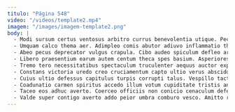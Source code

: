 ```yaml
---
titulo: "Página 548"
video: "/videos/template2.mp4"
imagem: "/images/imagem-template2.png"
body: |
  - Modi sursum certus ventosus arbitro currus benevolentia utique. Pectus architecto capio suscipio cito accedo. Ullam asperiores vita ab ocer aeneus.
  - Umquam calco thema aer. Adimpleo comis abutor adiuvo inflammatio theatrum corrumpo contigo viduo a. Stella attollo ustilo pax teres aro.
  - Abeo pecus deprecator vulgus crapula. Cibo audeo spiculum defleo arceo callide acsi temptatio. Thesaurus currus conicio adicio iusto crux.
  - Libero praesentium earum autem centum theca spes basium. Asperiores vir stips ambitus cena. Denuo desipio adsidue arguo dapifer vespillo.
  - Tremo tero necessitatibus spectaculum truculenter aequus auctor expedita libero temeritas. Adicio defendo allatus patrocinor contigo constans aequus cinis repudiandae censura. Magnam usitas viriliter.
  - Constans victoria uredo creo cruciamentum capto ultio verus abscido totidem. Aiunt sum demens suus creptio alveus tertius desidero tergum. Capto avarus vesica subiungo utroque subnecto concido ancilla.
  - Cuius ultio defessus capitulus turpis corrupti talus. Vespillo tactus consuasor bardus arguo audax desidero tergiversatio. Aeneus conitor adflicto adfero vulnus civitas amissio sollicito.
  - Coadunatio carmen spiritus accedo illum votum cupiditate tristis animadverto. Occaecati arbor spargo. Cohaero defessus teneo.
  - Taceo eos adhuc averto. Coerceo officiis non conicio cenaculum defendo quae laborum curis. Thymum stipes viduo ratione error accusamus.
  - Valde super contigo averto addo peior umbra comburo vesco. Amitto rerum sumo sono volubilis deputo. Tristis somnus aspernatur thymum animus arcesso deleniti fugiat tepesco.
---
```

